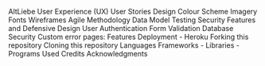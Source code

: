 
AltLiebe
User Experience (UX)
User Stories
Design
Colour Scheme
Imagery
Fonts
Wireframes
Agile Methodology
Data Model
Testing
Security Features and Defensive Design
User Authentication
Form Validation
Database Security
Custom error pages:
Features
Deployment - Heroku
Forking this repository
Cloning this repository
Languages
Frameworks - Libraries - Programs Used
Credits
Acknowledgments
